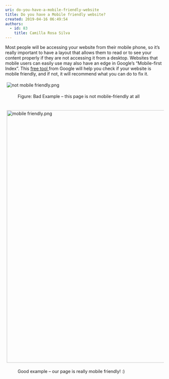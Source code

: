 ```yaml
---
uri: do-you-have-a-mobile-friendly-website
title: Do you have a Mobile friendly website?
created: 2019-04-16 06:49:54
authors:
  - id: 83
    title: Camilla Rosa Silva
---
```





<span class='intro'> Most people will be accessing your website from their mobile phone, so it’s really important to have a layout that allows them to read or to see your content properly if they are not accessing it from a desktop. Websites that mobile users can easily use may also have an edge in Google’s “Mobile-first Index”. This <a href="https&#58;//search.google.com/test/mobile-friendly">free tool </a>from Google will help you check if your website is mobile friendly, and if not, it will recommend what you can do to fix it.<br> </span>

<dl class="ssw15-rteElement-ImageArea">​​​<img src="/SiteAssets/do-you-have-a-mobile-friendly-website-1/not%20mobile%20friendly.png" alt="not mobile friendly.png" style="margin&#58;5px;" /></dl><dd class="ssw15-rteElement-FigureBad">​Figure&#58; ​​Bad Example – this page is not mobile-friendly at all</dd><dl class="ssw15-rteElement-ImageArea"><br><img src="/SiteAssets/do-you-have-a-mobile-friendly-website-1/mobile%20friendly.png" alt="mobile friendly.png" style="margin&#58;5px;width&#58;808px;" /></dl><dd class="ssw15-rteElement-FigureGood">Good example – our page is really mobile friendly! &#58;)​<br></dd>


